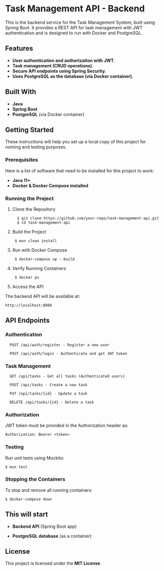 # Task Management API - Backend

This is the backend service for the Task Management System, built using Spring Boot. It provides a REST API for task management with JWT authentication and is designed to run with Docker and PostgreSQL.

## Features

- **User authentication and authorization with JWT.**
- **Task management (CRUD operations).**
- **Secure API endpoints using Spring Security.**
- **Uses PostgreSQL as the database (via Docker container).**

## Built With

- **Java**
- **Spring Boot**
- **PostgreSQL** (via Docker container)

## Getting Started
These instructions will help you set up a local copy of this project for running and testing purposes.

### Prerequisites

Here is a list of software that need to be installed for this project to work:

- **Java 11+**
- **Docker & Docker Compose installed**

### Running the Project

1. Clone the Repository

         $ git clone https://github.com/your-repo/task-management-api.git
         $ cd task-management-api

2. Build the Project

        $ mvn clean install

3. Run with Docker Compose

        $ docker-compose up --build

4. Verify Running Containers

        $ docker ps

5. Access the API

The backend API will be available at:

    http://localhost:8080

## API Endpoints

### Authentication

      POST /api/auth/register - Register a new user

      POST /api/auth/login - Authenticate and get JWT token

### Task Management

      GET /api/tasks - Get all tasks (Authenticated users)

      POST /api/tasks - Create a new task

      PUT /api/tasks/{id} - Update a task

      DELETE /api/tasks/{id} - Delete a task

### Authorization

JWT token must be provided in the Authorization header as:

    Authorization: Bearer <token>

### Testing

Run unit tests using Mockito:

    $ mvn test

### Stopping the Containers

To stop and remove all running containers:

    $ docker-compose down

## This will start

- **Backend API** (Spring Boot app)

- **PostgreSQL database** (as a container)

## License

This project is licensed under the **MIT License**.